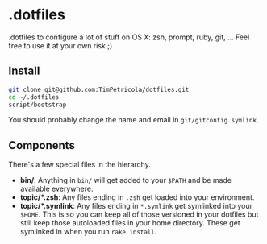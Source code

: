 # .dotfiles

.dotfiles to configure a lot of stuff on OS X: zsh, prompt, ruby, git, ...
Feel free to use it at your own risk ;)

## Install

```sh
git clone git@github.com:TimPetricola/dotfiles.git
cd ~/.dotfiles
script/bootstrap
```

You should probably change the name and email in `git/gitconfig.symlink`.

## Components

There's a few special files in the hierarchy.

- **bin/**: Anything in `bin/` will get added to your `$PATH` and be made
  available everywhere.
- **topic/\*.zsh**: Any files ending in `.zsh` get loaded into your
  environment.
- **topic/\*.symlink**: Any files ending in `*.symlink` get symlinked into
  your `$HOME`. This is so you can keep all of those versioned in your dotfiles
  but still keep those autoloaded files in your home directory. These get
  symlinked in when you run `rake install`.
